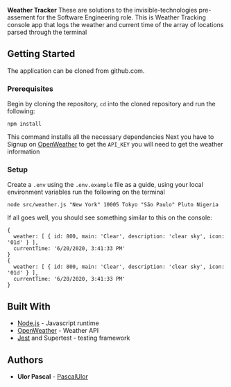 **Weather Tracker**
These are solutions to the invisible-technologies pre-assement for the Software Engineering role. This is Weather Tracking console app that logs the weather and current time of the array of locations parsed through the terminal

## Getting Started
The application can be cloned from github.com.

### Prerequisites

Begin by cloning the repository, `cd` into the cloned repository and run the following:

```
npm install
```
This command installs all the necessary dependencies
Next you have to Signup on [OpenWeather](https://home.openweathermap.org/) to get the `API_KEY` you will need to get the weather information



### Setup

Create a `.env` using the `.env.example` file as a guide, using your local environment variables
run the following on the terminal

```
node src/weather.js "New York" 10005 Tokyo "São Paulo" Pluto Nigeria
```

If all goes well, you should see something similar to this on the console:
```
{
  weather: [ { id: 800, main: 'Clear', description: 'clear sky', icon: '01d' } ],
  currentTime: '6/20/2020, 3:41:33 PM'
}
{
  weather: [ { id: 800, main: 'Clear', description: 'clear sky', icon: '01d' } ],
  currentTime: '6/20/2020, 3:41:33 PM'
}
```

## Built With

* [Node.js](https://nodejs.org/) - Javascript runtime
* [OpenWeather](https://home.openweathermap.org/) - Weather API
* [Jest](https://jestjs.io/) and Supertest - testing framework

## Authors

* **Ulor Pascal** - [PascalUlor](https://github.com/PascalUlor)
